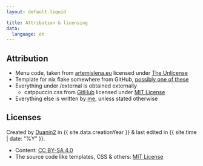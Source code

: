 ```yaml
---
layout: default.liquid

title: Attribution & licensing
data:
  language: en
---
```


## Attribution
- Menu code, taken from [artemislena.eu](https://codeberg.org/artemislena/artemislena.eu) licensed under [The Unlicense](https://opensource.org/license/unlicense/)
- Template for nix flake somewhere from GitHub, [possibly one of these](https://github.com/search?q=description+%3D+%22A+basic+flake+with+a+shell%22%3B+++inputs.nixpkgs.url+%3D+%22github%3ANixOS%2Fnixpkgs%2Fnixpkgs-unstable%22%3B+++inputs.flake-utils.url+%3D+%22github%3Anumtide%2Fflake-utils%22%3B&type=code)
- Everything under /external is obtained externally
  - catppuccin.css from [GitHub](https://github.com/catppuccin/palette) licensed under [MIT License](https://github.com/catppuccin/palette/blob/main/LICENSE)
- Everything else is written by [me](https://duanin2.top), unless stated otherwise

## Licenses
Created by [Duanin2](https://duanin2.top) in {{ site.data.creationYear }} & last edited in {{ site.time | date: "%Y" }}.
- Content: [CC BY-SA 4.0](https://creativecommons.org/licenses/by-sa/4.0/?ref=chooser-v1)
- The source code like templates, CSS & others: [MIT License](https://choosealicense.com/licenses/mit/)